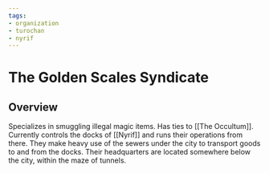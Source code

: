 ```yaml
---
tags:
- organization
- turochan
- nyrif
---
```

# The Golden Scales Syndicate
## Overview
Specializes in smuggling illegal magic items. Has ties to [[The Occultum]]. Currently controls the docks of [[Nyrif]] and runs their operations from there. They make heavy use of the sewers under the city to transport goods to and from the docks. Their headquarters are located somewhere below the city, within the maze of tunnels.